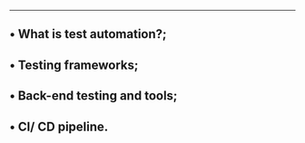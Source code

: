 -----------------------------------------------------
• What is test automation?;
------------------------------------------------
• Testing frameworks;
--------------------------------------------
• Back-end testing and tools;
------------------------------------------
• CI/ CD pipeline.
---------------------------------------------
